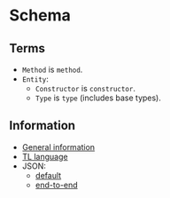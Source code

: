 # Schema
## Terms
- `Method` is `method`.
- `Entity`:
    - `Constructor` is `constructor`.
    - `Type` is `type` (includes base types).

## Information
- [General information](https://core.telegram.org/schema)
- [TL language](https://core.telegram.org/mtproto/TL)
- JSON:
    - [default](https://core.telegram.org/schema/json)
    - [end-to-end](https://core.telegram.org/schema/end-to-end-json)
